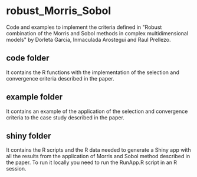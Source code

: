 # robust_Morris_Sobol
Code and examples to implement the criteria defined in "Robust combination of the Morris and Sobol methods in complex multidimensional models" by Dorleta Garcia, Inmaculada Arostegui and Raul Prellezo.


## code folder
It contains the R functions with the implementation of the selection and convergence criteria described in the paper.

## example folder
It contains an example of the application of the selection and convergence criteria to the case study described in the paper.

## shiny folder 
It contains the R scripts and the R data needed to generate a Shiny app with all the results from the application of Morris and Sobol method described in the paper. To run it locally you need to run the RunApp.R script in an R session.

